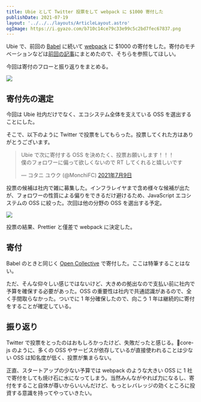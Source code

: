 ```yaml
---
title: Ubie として Twitter 投票をして webpack に $1000 寄付した
publishDate: 2021-07-19
layout: '../../../layouts/ArticleLayout.astro'
ogImage: https://i.gyazo.com/b710c14ce79c33e99c5c2bd7fec67837.png
---
```


Ubie で、前回の [Babel](https://babeljs.io/) に続いて [webpack](https://webpack.js.org/) に \$1000 の寄付をした。寄付のモチベーションなどは[前回の記事](https://yuku.dev/articles/2021-05-26/donate-to-oss)にまとめたので、そちらを参照してほしい。

今回は寄付のフローと振り返りをまとめる。

![](https://i.gyazo.com/b710c14ce79c33e99c5c2bd7fec67837.png)

## 寄付先の選定

今回は Ubie 社内だけでなく、エコシステム全体を支えている OSS を選出することにした。

そこで、以下のように Twitter で投票をしてもらった。投票してくれた方はありがとうございます。

<blockquote class="twitter-tweet"><p lang="ja" dir="ltr">Ubie で次に寄付する OSS を決めたく、投票お願いします！！！<br>僕のフォロワーに偏って欲しくないので RT してくれると嬉しいです</p>&mdash; コタニ ユウク (@MonchiFC) <a href="https://twitter.com/MonchiFC/status/1413427987215568902?ref_src=twsrc%5Etfw">2021年7月9日</a></blockquote> <script async src="https://platform.twitter.com/widgets.js" charset="utf-8"></script>

投票の候補は社内で雑に募集した。インフラレイヤまで含め様々な候補が出たが、フォロワーの性質による偏りをできるだけ避けるため、JavaScript エコシステムの OSS に絞った。次回は他の分野の OSS を選出する予定。

![](https://i.gyazo.com/9159e4b4e55dadb48ad3bd8865961526.png)

投票の結果、Prettier と僅差で webpack に決定した。

## 寄付

Babel のときと同じく [Open Collective](https://opencollective.com/ubie-inc) で寄付した。ここは特筆することはない。

ただ、そんな仰々しい感じではないけど、大きめの拠出なので支払い前に社内で予算を確保する必要があった。OSS の重要性は社内で共通認識があるので、全く手間取らなかった。ついでに 1 年分確保したので、向こう 1 年は継続的に寄付をすることが確定している。

## 振り返り

Twitter で投票をとったのはおもしろかったけど、失敗だったと感じる。core-js のように、多くの OSS やサービスが依存しているが直接使われることは少ない OSS は知名度が低く、投票が集まらない。

正直、スタートアップの少ない予算では webpack のような大きい OSS に 1 社で寄付をしても焼け石に水になってしまう。当然みんながやれば力になるし、寄付をすること自体が尊いからいいんだけど、もっとレバレッジの効くところに投資する意識を持ってやっていきたい。
